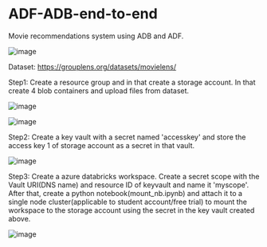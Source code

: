 # ADF-ADB-end-to-end

Movie recommendations system using ADB and ADF.


![image](https://user-images.githubusercontent.com/66850958/226788005-5cbe5ae4-a936-425a-84fe-3d051dd40dcc.png)



Dataset: https://grouplens.org/datasets/movielens/

Step1: Create a resource group and in that create a storage account. In that create 4 blob containers and upload files from dataset.


![image](https://user-images.githubusercontent.com/66850958/226775841-cfb68752-76bd-4241-be5e-cfb628f5ad04.png)


![image](https://user-images.githubusercontent.com/66850958/226775983-1412c4d4-88ad-485b-8173-498005148e3f.png)


Step2: Create a key vault with a secret named 'accesskey' and store the access key 1 of storage account as a secret in that vault.


![image](https://user-images.githubusercontent.com/66850958/226776038-ed7cce88-4b03-4917-a5ad-ac209561e268.png)


Step3: Create a azure databricks workspace. Create a secret scope with the Vault URI(DNS name) and resource ID of keyvault and name it 'myscope'. 
After that, create a python notebook(mount_nb.ipynb) and attach it to a single node cluster(applicable to student account/free trial) to mount the workspace to the storage account using the secret in the key vault created above.


![image](https://user-images.githubusercontent.com/66850958/226776463-103bea1b-cf92-4153-89d5-e27c86e98570.png)












